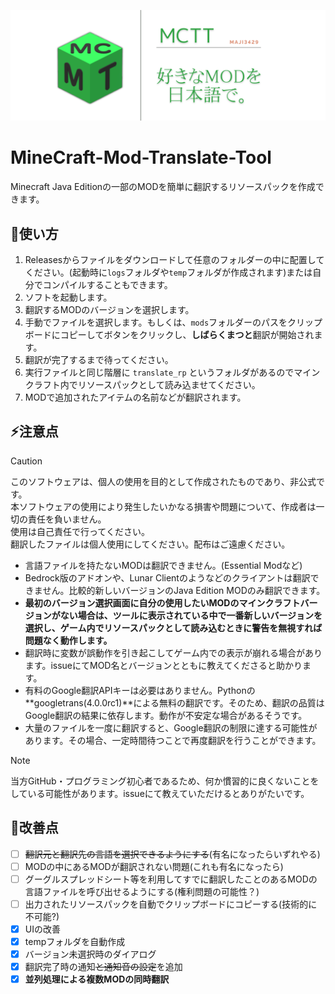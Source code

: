 <p align="center">
  <img src=".github/readme_assets/coverArt.png" />
</p>

# **MineCraft-Mod-Translate-Tool**
Minecraft Java Editionの一部のMODを簡単に翻訳するリソースパックを作成できます。  

## 🚀使い方  
1. Releasesからファイルをダウンロードして任意のフォルダーの中に配置してください。(起動時に`logs`フォルダや`temp`フォルダが作成されます)または自分でコンパイルすることもできます。
2. ソフトを起動します。
3. 翻訳するMODのバージョンを選択します。
4. 手動でファイルを選択します。もしくは、`mods`フォルダーのパスをクリップボードにコピーしてボタンをクリックし、**しばらくまつと**翻訳が開始されます。
5. 翻訳が完了するまで待ってください。
6. 実行ファイルと同じ階層に `translate_rp` というフォルダがあるのでマインクラフト内でリソースパックとして読み込ませてください。
7. MODで追加されたアイテムの名前などが翻訳されます。

## ⚡️注意点  
> [!CAUTION]
> このソフトウェアは、個人の使用を目的として作成されたものであり、非公式です。  
> 本ソフトウェアの使用により発生したいかなる損害や問題について、作成者は一切の責任を負いません。  
> 使用は自己責任で行ってください。  
> 翻訳したファイルは個人使用にしてください。配布はご遠慮ください。   
- 言語ファイルを持たないMODは翻訳できません。(Essential Modなど)  
- Bedrock版のアドオンや、Lunar Clientのようなどのクライアントは翻訳できません。比較的新しいバージョンのJava Edition MODのみ翻訳できます。  
- **最初のバージョン選択画面に自分の使用したいMODのマインクラフトバージョンがない場合は、ツールに表示されている中で一番新しいバージョンを選択し、ゲーム内でリソースパックとして読み込むときに警告を無視すれば問題なく動作します。** 
- 翻訳時に変数が誤動作を引き起こしてゲーム内での表示が崩れる場合があります。issueにてMOD名とバージョンとともに教えてくださると助かります。  
- 有料のGoogle翻訳APIキーは必要はありません。Pythonの**googletrans(4.0.0rc1)**による無料の翻訳です。そのため、翻訳の品質はGoogle翻訳の結果に依存します。動作が不安定な場合があるそうです。
- 大量のファイルを一度に翻訳すると、Google翻訳の制限に達する可能性があります。その場合、一定時間待つことで再度翻訳を行うことができます。
> [!NOTE]
> 当方GitHub・プログラミング初心者であるため、何か慣習的に良くないことをしている可能性があります。issueにて教えていただけるとありがたいです。 

## 📒改善点
-  [ ] ~~翻訳元と翻訳先の言語を選択できるようにする~~(有名になったらいずれやる)
-  [ ] MODの中にあるMODが翻訳されない問題(これも有名になったら)
-  [ ] グーグルスプレッドシート等を利用してすでに翻訳したことのあるMODの言語ファイルを呼び出せるようにする(権利問題の可能性？)
-  [ ] 出力されたリソースパックを自動でクリップボードにコピーする(技術的に不可能?)
-  [x] UIの改善
-  [x] tempフォルダを自動作成
-  [x] バージョン未選択時のダイアログ
-  [x] 翻訳完了時の通知~~と通知音の設定~~を追加
-  [x] **並列処理による複数MODの同時翻訳**
